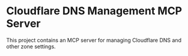 # Cloudflare DNS Management MCP Server

This project contains an MCP server for managing Cloudflare DNS and other zone settings.

